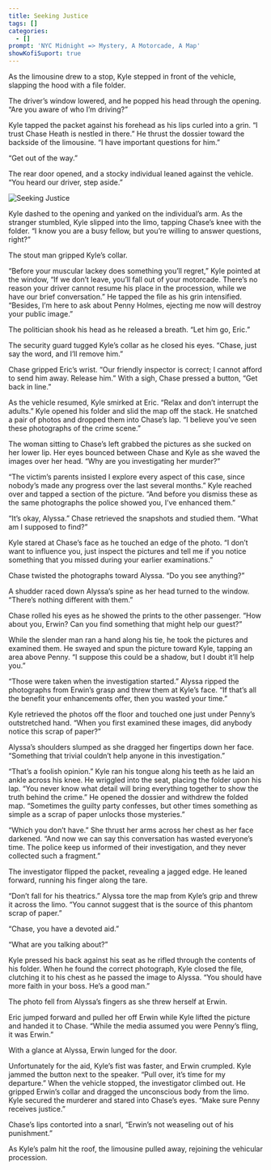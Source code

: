 ```yaml
---
title: Seeking Justice
tags: []
categories:
  - []
prompt: 'NYC Midnight => Mystery, A Motorcade, A Map'
showKofiSuport: true
---
```

As the limousine drew to a stop, Kyle stepped in front of the vehicle, slapping the hood with a file folder. 

The driver’s window lowered, and he popped his head through the opening. “Are you aware of who I’m driving?”

Kyle tapped the packet against his forehead as his lips curled into a grin. “I trust Chase Heath is nestled in there.” He thrust the dossier toward the backside of the limousine. “I have important questions for him.”

“Get out of the way.”

The rear door opened, and a stocky individual leaned against the vehicle. “You heard our driver, step aside.”<!-- more -->

<div class="embedded-image-left">

![Seeking Justice](/images/nyc-midnight/2021/seeking-justice.png)

</div>

Kyle dashed to the opening and yanked on the individual’s arm. As the stranger stumbled, Kyle slipped into the limo, tapping Chase’s knee with the folder. “I know you are a busy fellow, but you’re willing to answer questions, right?”

The stout man gripped Kyle’s collar.

“Before your muscular lackey does something you’ll regret,” Kyle pointed at the window, “If we don’t leave, you’ll fall out of your motorcade. There’s no reason your driver cannot resume his place in the procession, while we have our brief conversation.” He tapped the file as his grin intensified. “Besides, I’m here to ask about Penny Holmes, ejecting me now will destroy your public image.”

The politician shook his head as he released a breath. “Let him go, Eric.”

The security guard tugged Kyle’s collar as he closed his eyes. “Chase, just say the word, and I’ll remove him.”

Chase gripped Eric’s wrist. “Our friendly inspector is correct; I cannot afford to send him away. Release him.” With a sigh, Chase pressed a button, “Get back in line.”

As the vehicle resumed, Kyle smirked at Eric. “Relax and don’t interrupt the adults.” Kyle opened his folder and slid the map off the stack. He snatched a pair of photos and dropped them into Chase’s lap. “I believe you’ve seen these photographs of the crime scene.”

The woman sitting to Chase’s left grabbed the pictures as she sucked on her lower lip. Her eyes bounced between Chase and Kyle as she waved the images over her head. “Why are you investigating her murder?”

“The victim’s parents insisted I explore every aspect of this case, since nobody’s made any progress over the last several months.” Kyle reached over and tapped a section of the picture. “And before you dismiss these as the same photographs the police showed you, I’ve enhanced them.”

“It’s okay, Alyssa.” Chase retrieved the snapshots and studied them. “What am I supposed to find?”

Kyle stared at Chase’s face as he touched an edge of the photo. “I don’t want to influence you, just inspect the pictures and tell me if you notice something that you missed during your earlier examinations.”

Chase twisted the photographs toward Alyssa. “Do you see anything?”

A shudder raced down Alyssa’s spine as her head turned to the window. “There’s nothing different with them.”

Chase rolled his eyes as he showed the prints to the other passenger. “How about you, Erwin? Can you find something that might help our guest?”

While the slender man ran a hand along his tie, he took the pictures and examined them. He swayed and spun the picture toward Kyle, tapping an area above Penny. “I suppose this could be a shadow, but I doubt it’ll help you.”

“Those were taken when the investigation started.” Alyssa ripped the photographs from Erwin’s grasp and threw them at Kyle’s face. “If that’s all the benefit your enhancements offer, then you wasted your time.”

Kyle retrieved the photos off the floor and touched one just under Penny’s outstretched hand. “When you first examined these images, did anybody notice this scrap of paper?”

Alyssa’s shoulders slumped as she dragged her fingertips down her face. “Something that trivial couldn’t help anyone in this investigation.”

“That’s a foolish opinion.” Kyle ran his tongue along his teeth as he laid an ankle across his knee. He wriggled into the seat, placing the folder upon his lap. “You never know what detail will bring everything together to show the truth behind the crime.” He opened the dossier and withdrew the folded map. “Sometimes the guilty party confesses, but other times something as simple as a scrap of paper unlocks those mysteries.”

“Which you don’t have.” She thrust her arms across her chest as her face darkened. “And now we can say this conversation has wasted everyone’s time. The police keep us informed of their investigation, and they never collected such a fragment.”

The investigator flipped the packet, revealing a jagged edge. He leaned forward, running his finger along the tare.

“Don’t fall for his theatrics.” Alyssa tore the map from Kyle’s grip and threw it across the limo. “You cannot suggest that is the source of this phantom scrap of paper.”

“Chase, you have a devoted aid.”

“What are you talking about?”

Kyle pressed his back against his seat as he rifled through the contents of his folder. When he found the correct photograph, Kyle closed the file, clutching it to his chest as he passed the image to Alyssa. “You should have more faith in your boss. He’s a good man.”

The photo fell from Alyssa’s fingers as she threw herself at Erwin.

Eric jumped forward and pulled her off Erwin while Kyle lifted the picture and handed it to Chase. “While the media assumed you were Penny’s fling, it was Erwin.”

With a glance at Alyssa, Erwin lunged for the door. 

Unfortunately for the aid, Kyle’s fist was faster, and Erwin crumpled. Kyle jammed the button next to the speaker. “Pull over, it’s time for my departure.” When the vehicle stopped, the investigator climbed out. He gripped Erwin’s collar and dragged the unconscious body from the limo. Kyle secured the murderer and stared into Chase’s eyes. “Make sure Penny receives justice.”

Chase’s lips contorted into a snarl, “Erwin’s not weaseling out of his punishment.”

As Kyle’s palm hit the roof, the limousine pulled away, rejoining the vehicular procession.